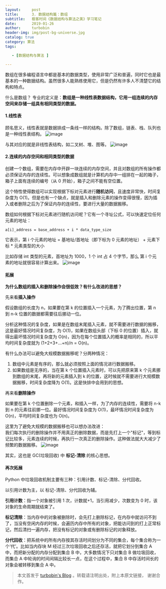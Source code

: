 ```yaml
---
layout:     post
title:      3. 数据结构篇：数组
subtitle:   极客时间《数据结构与算法之美》学习笔记
date:       2019-01-26
author:     turbobin
header-img: img/post-bg-universe.jpg
catalog: true
category: 算法
tags:

   - [数据结构与算法 ]

---
```


数组在很多编程语言中都是基本的数据类型，使用非常广泛和普遍，同时它也是最基本的一种数据结构。虽然很多人能熟练使用它，但是仍然有许多人不清楚它的结构和特点。

什么是数组？ 专业的定义是：**数组是一种线性表数据结构，它用一组连续的内存空间来存储一组具有相同类型的数据。**

#### 1.线性表
顾名思义，线性表就是数据排成一条线一样的结构。除了数组，链表、栈、队列也是一种线性表结构。
![image](https://static001.geekbang.org/resource/image/b6/77/b6b71ec46935130dff5c4b62cf273477.jpg)

与其对应的就是非线性表结构，如二叉树、堆、图等。
![image](https://static001.geekbang.org/resource/image/6e/69/6ebf42641b5f98f912d36f6bf86f6569.jpg)

#### 2.连续的内存空间和相同类型的数据
创建一个数组，需要在内存中开辟一块连续的内存空间，并且对数组的所有操作都必须保证内存的连续性。可以想象成数组就是计算机内存中一组排在一起的箱子，箱子上面有连续的编号（从 0 开始），箱子之间不能有空位置。

这个特性使得数组可以实现根据下标对元素进行**随机访问**，且速度非常快，时间复杂度为 O(1)。但是也有一个缺点，就是插入和删除元素的操作变得很慢，因为插入或者删除之后为了保证内存的连续性，要进行大量的数据搬移。

数组如何根据下标对元素进行随机访问呢？它有一个寻址公式，可以快速定位任何元素的地址：
```
a[i]_address = base_address + i * data_type_size
```
它表示，第 i 个元素的地址 = 基地址/首地址（即下标为 0 元素的地址） + 元素下标 * 元素类型的大小

比如存储 int 类型的元素，首地址为 1000，1 个 int 占 4 个字节，那么 第 i 个元素的地址就很容易计算出来。
![image](https://static001.geekbang.org/resource/image/98/c4/98df8e702b14096e7ee4a5141260cdc4.jpg)

#### 拓展
**为什么数组的插入和删除操作会很低效？有什么改进的思想？**

先来看**插入操作**

假设数组的长度为 n，如果要在第 k 的位置插入一个元素，为了腾出位置，第 n 到 n-k 位置的数据都需要往后挪动一位。

分析这种情况的复杂度，如果是在数组末尾插入元素，就不需要进行数据的搬移，这是最好情况时间复杂度，为 O(1)，如果在数组头部（下标 0 的位置）插入，就得出最坏情况时间复杂度为 O(n)，因为在每个位置插入的概率是相同的，所以平均时间复杂度就为 (1+2+3+...+n)/n = O(n)。

有什么办法可以避免大规模数据搬移呢？分两种情况：
1. 数组中元素是有序的，那么就必须按照上面的情况进行数据搬移。
2. 如果数组是无序的，当在第 k 个位置插入元素时，可以先把原来第 k 个元素挪到数组的末尾，再将新的元素插入到 k 的位置，这时候就不需要进行大规模数据搬移，时间复杂度降为 O(1)。这是快排中会用到的思想。

再来看**删除操作**

如果要在第 k 个位置删除一个元素，和插入一样，为了内存的连续性，需要将 n-k 到 n 的元素往前挪一位。最好情况时间复杂度为 O(1)，最坏情况时间复杂度为 O(n)，平均时间复杂度也为 O(n)。

这里为了避免大规模的数据搬移也可以想办法改进：  
我们每次执行的删除操作并不用真正的删除数据，而是先打上一个"标记"，等到标记比较多，元素连续的时候，再执行一次真正的删除操作。这种做法就大大减少了频繁的数据搬移。
![image](https://static001.geekbang.org/resource/image/b6/e5/b69b8c5dbf6248649ddab7d3e7cfd7e5.jpg)

其实，这也是 GC(垃圾回收) 中 **标记-清除** 的核心思想。

#### 再次拓展
Python 中垃圾回收机制主要有三种：引用计数、标记-清除、分代回收。

以引用计数为主，以 标记-清除、分代回收为辅。  

**引用计数**：指一个对象被引用 1 次，计数就+1，当引用减少，次数变为 0 时，该对象的生命周期就结束了。

**标记清除**：当内存中的对象被删除时，会先打上删除标记，在内存中就访问不到了，当没有空闲内存的时候，会遍历内存中所有的对象，把能访问到的打上正常标记，然后清扫一遍内存，把没有标记的对象或有删除标记的对象释放。

**分代回收**：把系统中的所有内存按其存活时间划分为不同的集合，每个集合称为一个‘代’。比如当内存块 M 经过三次垃圾回收之后还存活，就把它划分到集合 A 中，而把新分配的内存分配到集合 B 中，大多数情况下只对集合 B 做垃圾回收，而集合 A 中轮询的时间间隔比较长一点，在这个过程中，集合 B 中存活时间长的对象会被转移到集合 A 中。



> 本文首发于 [turbobin's Blog](https://turbobin.github.io/) 。转载请注明出处，附上本原文链接， 谢谢合作。